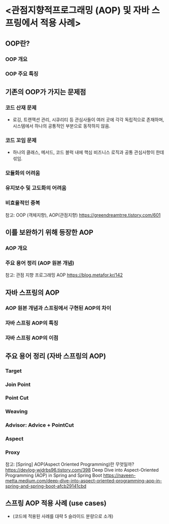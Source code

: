 # <관점지향적프로그래밍 (AOP) 및 자바 스프링에서 적용 사례>

## OOP란?
### OOP 개요
### OOP 주요 특징

## 기존의 OOP가 가지는 문제점
### 코드 산재 문제
- 로깅, 트랜잭션 관리, 시큐리티 등 관심사들이 여러 곳에 각각 독립적으로 존재하며, 시스템에서 하나의 공통적인 부분으로 동작하지 않음.
### 코드 꼬임 문제
- 하나의 클래스, 메서드, 코드 블럭 내에 핵심 비즈니스 로직과 공통 관심사항이 한데 섞임.
### 모듈화의 어려움
### 유지보수 및 고도화의 어려움
### 비효율적인 중복

참고: OOP (객체지향), AOP(관점지향) https://greendreamtrre.tistory.com/601

## 이를 보완하기 위해 등장한 AOP
### AOP 개요
### 주요 용어 정리 (AOP 원본 개념)

참고: 관점 지향 프로그래밍 AOP https://blog.metafor.kr/142

## 자바 스프링의 AOP
### AOP 원본 개념과 스프링에서 구현된 AOP의 차이
### 자바 스프링 AOP의 특징 
### 자바 스프링 AOP의 이점

## 주요 용어 정리 (자바 스프링의 AOP)
### Target
### Join Point
### Point Cut
### Weaving
### Advisor: Advice + PointCut
### Aspect
### Proxy

참고:
[Spring] AOP(Aspect Oriented Programming)란 무엇일까? https://devlog-wjdrbs96.tistory.com/398
Deep Dive into Aspect-Oriented Programming (AOP) in Spring and Spring Boot https://naveen-metta.medium.com/deep-dive-into-aspect-oriented-programming-aop-in-spring-and-spring-boot-afcb29141cbd

## 스프링 AOP 적용 사례 (use cases)
- (코드에 적용된 사례를 대략 5 슬라이드 분량으로 소개)
